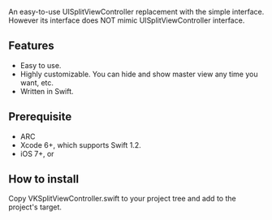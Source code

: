 An easy-to-use UISplitViewController replacement with the simple interface. However its interface does NOT mimic UISplitViewController interface.

Features
--------
* Easy to use.
* Highly customizable. You can hide and show master view any time you want, etc.
* Written in Swift.

Prerequisite
------------
* ARC
* Xcode 6+, which supports Swift 1.2.
* iOS 7+, or

How to install
--------------
Copy VKSplitViewController.swift to your project tree and add to the project's target.